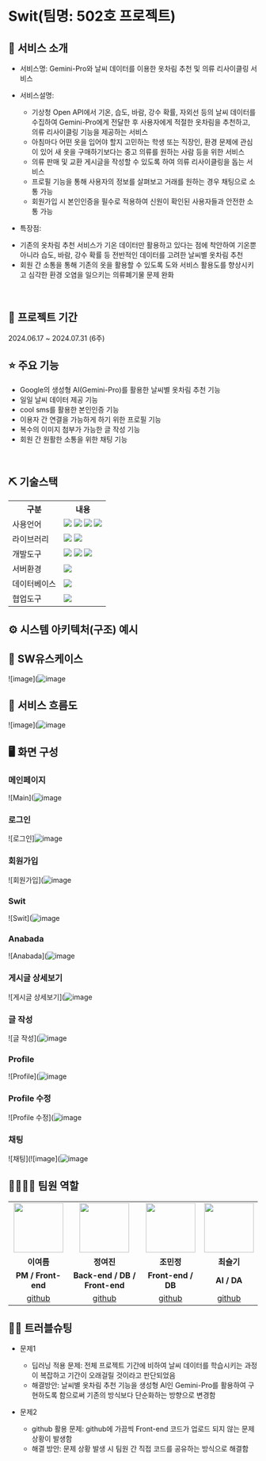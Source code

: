 # Swit(팀명: 502호 프로젝트)

## 👀 서비스 소개
* 서비스명: Gemini-Pro와 날씨 데이터를 이용한 옷차림 추천 및 의류 리사이클링 서비스 
* 서비스설명:
  - 기상청 Open API에서 기온, 습도, 바람, 강수 확률, 자외선 등의 날씨 데이터를 수집하여 Gemini-Pro에게 전달한 후 사용자에게 적절한 옷차림을 추천하고, 의류 리사이클링 기능을 제공하는 서비스
  - 아침마다 어떤 옷을 입어야 할지 고민하는 학생 또는 직장인, 환경 문제에 관심이 있어 새 옷을 구매하기보다는 중고 의류를 원하는 사람 등을 위한 서비스
  - 의류 판매 및 교환 게시글을 작성할 수 있도록 하여 의류 리사이클링을 돕는 서비스
  - 프로필 기능을 통해 사용자의 정보를 살펴보고 거래를 원하는 경우 채팅으로 소통 가능
  - 회원가입 시 본인인증을 필수로 적용하여 신원이 확인된 사용자들과 안전한 소통 가능

 * 특장점:
  - 기존의 옷차림 추천 서비스가 기온 데이터만 활용하고 있다는 점에 착안하여 기온뿐 아니라 습도, 바람, 강수 확률 등 전반적인 데이터를 고려한 날씨별 옷차림 추천 
  - 회원 간 소통을 통해 기존의 옷을 활용할 수 있도록 도와 서비스 활용도를 향상시키고 심각한 환경 오염을 일으키는 의류폐기물 문제 완화
<br>

## 📅 프로젝트 기간
2024.06.17 ~ 2024.07.31 (6주)
<br>

## ⭐ 주요 기능
* Google의 생성형 AI(Gemini-Pro)를 활용한 날씨별 옷차림 추천 기능
* 일일 날씨 데이터 제공 기능
* cool sms를 활용한 본인인증 기능
* 이용자 간 연결을 가능하게 하기 위한 프로필 기능
* 복수의 이미지 첨부가 가능한 글 작성 기능
* 회원 간 원활한 소통을 위한 채팅 기능
  
<br>

## ⛏ 기술스택
<table>
    <tr>
        <th>구분</th>
        <th>내용</th>
    </tr>
    <tr>
        <td>사용언어</td>
        <td>
            <img src="https://img.shields.io/badge/HTML5-E34F26?style=for-the-badge&logo=html5&logoColor=white"/>
            <img src="https://img.shields.io/badge/CSS3-1572B6?style=for-the-badge&logo=css3&logoColor=white"/>
            <img src="https://img.shields.io/badge/JavaScript-F7DF1E?style=for-the-badge&logo=javascript&logoColor=black"/>
            <a href="https://www.python.org/"><img src="https://img.shields.io/badge/Python-3776AB?style=for-the-badge&logo=python&logoColor=white"/></a>
        </td>
    </tr>
    <tr>
        <td>라이브러리</td>
        <td>
            <a href="https://www.google.com/"><img src="https://img.shields.io/badge/Google-4285F4?style=for-the-badge&logo=google&logoColor=white"/></a>
            <a href="https://www.coolsms.co.kr/"><img src="https://img.shields.io/badge/CoolSMS-00C4B4?style=for-the-badge&logo=coolsms&logoColor=white"/></a>
        </td>
    </tr>
    <tr>
        <td>개발도구</td>
        <td>
            <img src="https://img.shields.io/badge/Eclipse-2C2255?style=for-the-badge&logo=eclipseide&logoColor=white"/>
            <a href="https://jupyter.org/"><img src="https://img.shields.io/badge/Jupyter-F37626?style=for-the-badge&logo=jupyter&logoColor=white"/></a>
            <img src="https://img.shields.io/badge/VSCode-007ACC?style=for-the-badge&logo=visualstudiocode&logoColor=white"/>
        </td>
    </tr>
    <tr>
        <td>서버환경</td>
        <td>
            <img src="https://img.shields.io/badge/Apache%20Tomcat-D22128?style=for-the-badge&logo=Apache%20Tomcat&logoColor=white"/>
        </td>
    </tr>
    <tr>
        <td>데이터베이스</td>
        <td>
            <img src="https://img.shields.io/badge/Oracle%2011g-F80000?style=for-the-badge&logo=Oracle&logoColor=white"/>
        </td>
    </tr>
    <tr>
        <td>협업도구</td>
        <td>
            <img src="https://img.shields.io/badge/GitHub-181717?style=for-the-badge&logo=GitHub&logoColor=white"/>
        </td>
    </tr>
</table>

## ⚙ 시스템 아키텍처(구조) 예시 

## 📌 SW유스케이스
![image](![image](https://github.com/user-attachments/assets/b9c7a639-f984-4f80-a14a-64f1b8c6e904)


## 📌 서비스 흐름도
![image](![image](https://github.com/user-attachments/assets/38c92d44-0480-4d4f-8a96-b05ec17c6192)


## 🖥 화면 구성

### 메인페이지
![Main](![image](https://github.com/user-attachments/assets/311a46e0-af2d-4897-86ec-94af873470fc)

### 로그인
![로그인]![image](https://github.com/user-attachments/assets/06fdb2e7-76c9-4d68-9c04-329f31731769)

### 회원가입
![회원가입](![image](https://github.com/user-attachments/assets/39d986e0-0d03-4d82-a5f9-f743f4331b91)

### Swit
![Swit](![image](https://github.com/user-attachments/assets/16c0be0b-2ce2-4d45-bc02-3a710d49c183)

### Anabada
![Anabada](![image](https://github.com/user-attachments/assets/afcb4beb-5a31-4f06-b5aa-d15fb58cb978)

### 게시글 상세보기
![게시글 상세보기](![image](https://github.com/user-attachments/assets/c52e8b43-f03a-4402-baaa-53e5fb621694)

### 글 작성
![글 작성](![image](https://github.com/user-attachments/assets/5970df22-face-424d-9fd0-a8345fd16917)

### Profile
![Profile](![image](https://github.com/user-attachments/assets/ed1df73c-1836-43dc-a63f-aebdbd24212a)

### Profile 수정
![Profile 수정](![image](https://github.com/user-attachments/assets/8bb5b0f3-8478-463c-bf32-2d25c0f7d8a2)

### 채팅
![채팅](![image](![image](https://github.com/user-attachments/assets/210ef03a-e043-4753-a87b-4e478630f397)

## 👨‍👩‍👦‍👦 팀원 역할
<table>
  <tr>
    <td align="center"><img src="https://img1.daumcdn.net/thumb/R1280x0.fjpg/?fname=http://t1.daumcdn.net/brunch/service/user/cnoC/image/4yPtuRXtR0-jusOMCCXb4MeN6zU.jpg" width="100" height="100"/></td>
    <td align="center"><img src="https://item.kakaocdn.net/do/87c749ed284516d92d1f88dd3e37c9bd8f324a0b9c48f77dbce3a43bd11ce785" width="100" height="100"/></td>
    <td align="center"><img src="https://img1.daumcdn.net/thumb/R1280x0.fjpg/?fname=http://t1.daumcdn.net/brunch/service/user/cnoC/image/DGIamHhKg9IlUvvE8Wt1qsmgkb0" width="100" height="100"/></td>
    <td align="center"><img src="https://pbs.twimg.com/media/EKjES0UU4AEpFRV.jpg" width="100" height="100"/></td>
    
   
  </tr>
  <tr>
    <td align="center"><strong>이여름</strong></td>
    <td align="center"><strong>정여진</strong></td>
    <td align="center"><strong>조민정</strong></td>
    <td align="center"><strong>최슬기</strong></td>
    
  </tr>
  <tr>
    <td align="center"><b>PM / Front-end</b></td>
    <td align="center"><b>Back-end / DB / Front-end</b></td>
    <td align="center"><b>Front-end / DB</b></td>
    <td align="center"><b>AI / DA</b></td>
  </tr>
  <tr>
    <td align="center"><a href="https://github.com/Kayadadu" target='_blank'>github</a></td>
    <td align="center"><a href="https://github.com/kzy282" target='_blank'>github</a></td>
    <td align="center"><a href="https://github.com/" target='_blank'>github</a></td>
    <td align="center"><a href="https://github.com/" target='_blank'>github</a></td>
  
  </tr>
</table>

## 🤾‍♂️ 트러블슈팅
  
* 문제1<br>
  - 딥러닝 적용 문제: 전체 프로젝트 기간에 비하여 날씨 데이터를 학습시키는 과정이 복잡하고 기간이 오래걸릴 것이라고 판단되었음<br>
  - 해결방안: 날씨별 옷차림 추천 기능을 생성형 AI인 Gemini-Pro를 활용하여 구현하도록 함으로써 기존의 방식보다 단순화하는 방향으로 변경함
 
* 문제2<br>
  - github 활용 문제: github에 가끔씩 Front-end 코드가 업로드 되지 않는 문제 상황이 발생함<br>
  - 해결 방안: 문제 상황 발생 시 팀원 간 직접 코드를 공유하는 방식으로 해결함


